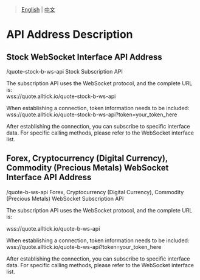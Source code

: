 > [English](./api_address_description.md) | [中文](./api_address_description_cn.md)

# API Address Description

## Stock WebSocket Interface API Address

/quote-stock-b-ws-api Stock Subscription API<br/>

The subscription API uses the WebSocket protocol, and the complete URL is:<br/>wss://quote.alltick.io/quote-stock-b-ws-api

When establishing a connection, token information needs to be included:<br/>wss://quote.alltick.io/quote-stock-b-ws-api?token=your_token_here<br/>

After establishing the connection, you can subscribe to specific interface data. For specific calling methods, please refer to the WebSocket interface list.<br/>



## Forex, Cryptocurrency (Digital Currency), Commodity (Precious Metals) WebSocket Interface API Address

/quote-b-ws-api Forex, Cryptocurrency (Digital Currency), Commodity (Precious Metals) WebSocket Subscription API<br/>

The subscription API uses the WebSocket protocol, and the complete URL is:<br/>

wss://quote.alltick.io/quote-b-ws-api<br/>

When establishing a connection, token information needs to be included:<br/>
wss://quote.alltick.io/quote-b-ws-api?token=your_token_here<br/>

After establishing the connection, you can subscribe to specific interface data. For specific calling methods, please refer to the WebSocket interface list.<br/>
